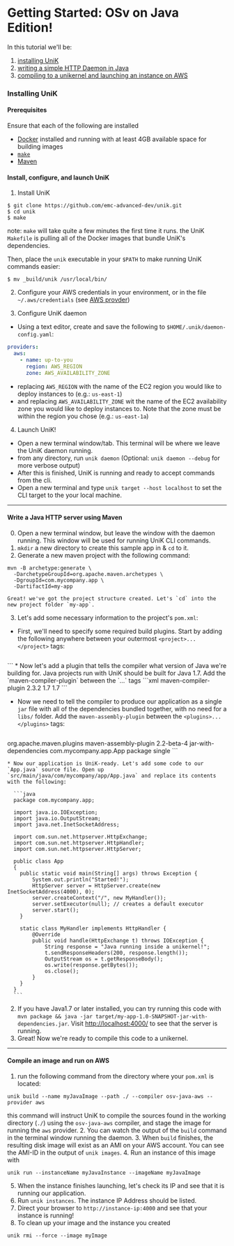 # Getting Started: OSv on Java Edition!

In this tutorial we'll be:
  1. [installing UniK](getting_started_java.md#installing-unik)
  2. [writing a simple HTTP Daemon in Java](getting_started_java.md#write-a-java-http-server-using-maven)
  3. [compiling to a unikernel and launching an instance on AWS](getting_started_java.md#compile-an-image-and-run-on-aws)

### Installing UniK
#### Prerequisites
Ensure that each of the following are installed
- [Docker](http://www.docker.com/) installed and running with at least 4GB available space for building images
- [`make`](https://www.gnu.org/software/make/)
- [Maven](https://maven.apache.org/install.html)

#### Install, configure, and launch UniK
1. Install UniK
  ```
  $ git clone https://github.com/emc-advanced-dev/unik.git
  $ cd unik
  $ make
  ```
  note: `make` will take quite a few minutes the first time it runs. the UniK `Makefile` is pulling all of the Docker images that bundle UniK's dependencies.

  Then, place the `unik` executable in your `$PATH` to make running UniK commands easier:
  ```
  $ mv _build/unik /usr/local/bin/
  ```

2. Configure your AWS credentials in your environment, or in the file `~/.aws/credentials` (see [AWS provder](providers/aws.md))

3. Configure UniK daemon
  * Using a text editor, create and save the following to `$HOME/.unik/daemon-config.yaml`:
  ```yaml
  providers:
    aws:
      - name: up-to-you
        region: AWS_REGION
        zone: AWS_AVAILABILITY_ZONE
  ```
  * replacing `AWS_REGION` with the name of the EC2 region you would like to deploy instances to (e.g.: `us-east-1`)
  * and replacing `AWS_AVAILABILITY_ZONE` wit the name of the EC2 availability zone you would like to deploy instances to. Note that the zone must be within the region you chose (e.g.: `us-east-1a`)

4. Launch UniK!
  * Open a new terminal window/tab. This terminal will be where we leave the UniK daemon running.
  * from any directory, run `unik daemon` (Optional: `unik daemon --debug` for more verbose output)
  * After this is finished, UniK is running and ready to accept commands from the cli.
  * Open a new terminal and type `unik target --host localhost` to set the CLI target to the your local machine.
---

#### Write a Java HTTP server using Maven
0. Open a new terminal window, but leave the window with the daemon running. This window will be used for running UniK CLI commands.
1. `mkdir` a new directory to create this sample app in & `cd` to it.
2. Generate a new maven project with the following command:

  ```
  mvn -B archetype:generate \
    -DarchetypeGroupId=org.apache.maven.archetypes \
    -DgroupId=com.mycompany.app \
    -DartifactId=my-app
  ```

    Great! we've got the project structure created. Let's `cd` into the new project folder `my-app`.

3. Let's add some necessary information to the project's `pom.xml`:
  * First, we'll need to specify some required build plugins. Start by adding the following anywhere between your outermost `<project>...</project>` tags:
    ```xml
<build>
          <plugins>
          <!-- required plugins will go here -->
          </plugins>
</build>
    ```
  * Now let's add a plugin that tells the compiler what version of Java we're building for. Java projects run with UniK should be built for Java 1.7. Add the `maven-compiler-plugin` between the `<plugins>...</plugins>` tags
    ```xml
<plugin>
          <artifactId>maven-compiler-plugin</artifactId>
          <version>2.3.2</version>
          <configuration>
                    <source>1.7</source>
                    <target>1.7</target>
          </configuration>
</plugin>
    ```

  * Now we need to tell the compiler to produce our application as a single `jar` file with all of the dependencies bundled together, with no need for a `libs/` folder. Add the `maven-assembly-plugin` between the `<plugins>...</plugins>` tags:
    ```xml
  <plugin>
        <groupId>org.apache.maven.plugins</groupId>
        <artifactId>maven-assembly-plugin</artifactId>
        <version>2.2-beta-4</version>
        <configuration>
          <descriptorRefs>
            <descriptorRef>jar-with-dependencies</descriptorRef>
          </descriptorRefs>
          <archive>
            <manifest>
              <mainClass>com.mycompany.app.App</mainClass>
            </manifest>
          </archive>
        </configuration>
        <executions>
          <execution>
            <phase>package</phase>
            <goals>
              <goal>single</goal>
            </goals>
          </execution>
        </executions>
    </plugin>
    ```

    * Now our application is UniK-ready. Let's add some code to our `App.java` source file. Open up `src/main/java/com/mycompany/app/App.java` and replace its contents with the following:

      ```java
      package com.mycompany.app;

      import java.io.IOException;
      import java.io.OutputStream;
      import java.net.InetSocketAddress;

      import com.sun.net.httpserver.HttpExchange;
      import com.sun.net.httpserver.HttpHandler;
      import com.sun.net.httpserver.HttpServer;

      public class App
      {
        public static void main(String[] args) throws Exception {
            System.out.println("Started!");
            HttpServer server = HttpServer.create(new InetSocketAddress(4000), 0);
            server.createContext("/", new MyHandler());
            server.setExecutor(null); // creates a default executor
            server.start();
        }

        static class MyHandler implements HttpHandler {
            @Override
            public void handle(HttpExchange t) throws IOException {
                String response = "Java running inside a unikernel!";
                t.sendResponseHeaders(200, response.length());
                OutputStream os = t.getResponseBody();
                os.write(response.getBytes());
                os.close();
            }
        }
      }     
      ```

2. If you have Java1.7 or later installed, you can try running this code with `mvn package && java -jar target/my-app-1.0-SNAPSHOT-jar-with-dependencies.jar`. Visit [http://localhost:4000/](http://localhost:4000/) to see that the server is running.
3. Great! Now we're ready to compile this code to a unikernel.

---

#### Compile an image and run on AWS

1. run the following command from the directory where your `pom.xml` is located:
  ```
  unik build --name myJavaImage --path ./ --compiler osv-java-aws --provider aws
  ```
  this command will instruct UniK to compile the sources found in the working directory (`./`) using the `osv-java-aws` compiler, and stage the image for running the `aws` provider.
2. You can watch the output of the `build` command in the terminal window running the daemon.
3. When `build` finishes, the resulting disk image will exist as an AMI on your AWS account. You can see the AMI-ID in the output of `unik images`.
4. Run an instance of this image with
  ```
  unik run --instanceName myJavaInstance --imageName myJavaImage
  ```
5. When the instance finishes launching, let's check its IP and see that it is running our application.
6. Run `unik instances`. The instance IP Address should be listed.
7. Direct your browser to `http://instance-ip:4000` and see that your instance is running!
8. To clean up your image and the instance you created
  ```
  unik rmi --force --image myImage
  ```
